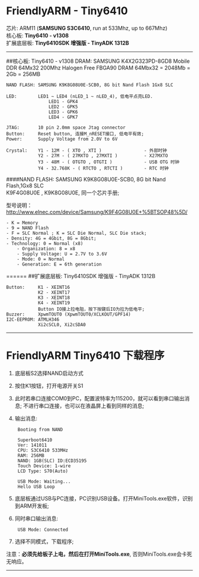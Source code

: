 FriendlyARM - Tiny6410
====
芯片: ARM11 (**SAMSUNG S3C6410**, run at 533Mhz, up to 667Mhz)    
核心板: **Tiny6410 - v1308**    
扩展底层板: **Tiny6410SDK 增强版 - TinyADK 1312B**   

----------

##核心板: Tiny6410 - v1308
	DRAM:		SAMSUNG K4X2G323PD-8GD8
				Mobile DDR 64Mx32 200Mhz Halogen Free FBGA90 DRAM
				64Mbx32 = 2048Mb = 2Gb = 256MB
	
	NAND FLASH: SAMSUNG K9K8G08U0E-SCB0, 8G bit Nand Flash 1Gx8 SLC 
				 
	LED:		LED1 ~ LED4 (nLED_1 ~ nLED_4), 低电平点亮LED.
					LED1 - GPK4
					LED2 - GPK5
					LED3 - GPK6
					LED4 - GPK7
					
	JTAG:		10 pin 2.0mm space Jtag connector
	Button:		Reset button, 连接M_nRESET接口, 低电平有效;
	Power:		Supply Voltage from 2.0V to 6V

	Crystal:	Y1 - 12M - ( XTO , XTI )				- 外部时钟	
				Y2 - 27M - ( 27MXTO , 27MXTI )			- X27MXTO
				Y3 - 48M - ( OTGTO , OTGTI )			- USB OTG 时钟
				Y4 - 32.768K - ( RTCTO , RTCTI ) 		- RTC 时钟
		
		

####NAND FLASH:
SAMSUNG K9K8G08U0E-SCB0, 8G bit Nand Flash,1Gx8 SLC   
K9F4G08U0E , K9K8G08U0E, 同一个芯片手册;

型号说明：
<http://www.elnec.com/device/Samsung/K9F4G08U0E+%5BTSOP48%5D/>

	- K = Memory
	- 9 = NAND Flash
	- F = SLC Normal ; K = SLC Die Normal, SLC Die stack;
	- Density: 4G = 4Gbit, 8G = 8Gbit;
	- Technology: 0 = Normal (x8)
		- Organization: 8 = x8
		- Supply Voltage: U = 2.7V to 3.6V
		- Mode: 0 = Normal
		- Generation: E = 6th generation

		
======
##扩展底层板: Tiny6410SDK 增强版 - TinyADK 1312B
	
	Button:		K1 - XEINT16
				K2 - XEINT17
				K3 - XEINT18
				K4 - XEINT19
				Button IO接上拉电阻，按下按键后IO为拉为低电平;
	Buzzer:		XpwmTOUT0 (XpwmTOUT0/XCLKOUT/GPF14)
	I2C-EEPROM:	ATMLH346
				Xi2cSCL0, Xi2cSDA0
				
				
----



FriendlyARM Tiny6410 下载程序
====================

1. 底层板S2选择NAND启动方式

2. 按住K1按钮，打开电源开关S1

3. 此时若串口连接COM0到PC，配置波特率为115200，就可以看到串口输出消息; 不进行串口连接，也可以在液晶屏上看到同样的消息;

4. 输出消息:

		Booting from NAND

		Superboot6410
		Ver: 141011
		CPU: S3C6410 533MHz
		RAM: 256MB
		NAND: 1GB(SLC) ID:ECD35195
		Touch Device: 1-wire
		LCD Type: S70(Auto)

		USB Mode: Waiting...
		Hello USB Loop

5. 底层板通过USB与PC连接，PC识别USB设备。打开MiniTools.exe软件，识别到ARM开发板;

6. 同时串口输出消息: 
	
		USB Mode: Connected

7. 选择不同模式，下载程序;

注意：**必须先给板子上电，然后在打开MiniTools.exe**, 否则MiniTools.exe会卡死无响应。



------


